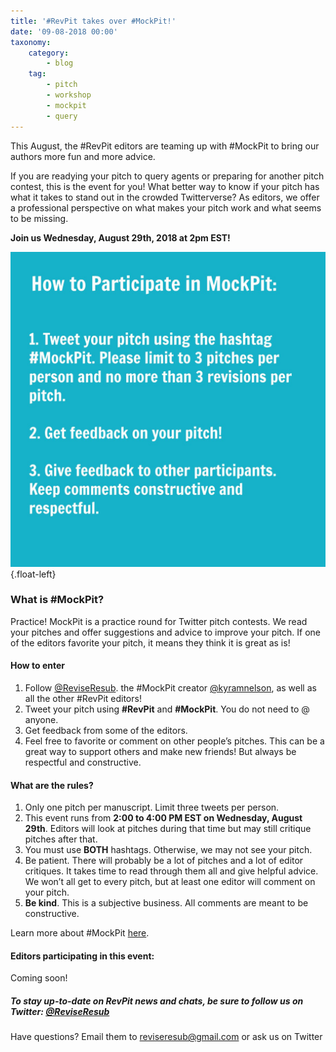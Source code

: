 ```yaml
---
title: '#RevPit takes over #MockPit!'
date: '09-08-2018 00:00'
taxonomy:
    category:
        - blog
    tag:
        - pitch
        - workshop
        - mockpit
        - query
---
```


This August, the #RevPit editors are teaming up with #MockPit to bring our authors more fun and more advice.

If you are readying your pitch to query agents or preparing for another pitch contest, this is the event for you! What better way to know if your pitch has what it takes to stand out in the crowded Twitterverse? As editors, we offer a professional perspective on what makes your pitch work and what seems to be missing.

**Join us Wednesday, August 29th, 2018 at 2pm EST!**

![](RevPit_MockPit.jpg?cropResize=350,350){.float-left}

### What is #MockPit?

Practice! MockPit is a practice round for Twitter pitch contests. We read your pitches and offer suggestions and advice to improve your pitch. If one of the editors favorite your pitch, it means they think it is great as is! 

#### How to enter

1.	Follow [@ReviseResub](https://twitter.com/ReviseResub?target=_blank). the #MockPit creator [@kyramnelson](https://twitter.com/KyraMNelson?target=_blank), as well as all the other #RevPit editors!
2.	Tweet your pitch using **#RevPit** and **#MockPit**. You do not need to @ anyone.
3.	Get feedback from some of the editors.
4.	Feel free to favorite or comment on other people’s pitches. This can be a great way to support others and make new friends! But always be respectful and constructive.

#### What are the rules?

1.	Only one pitch per manuscript. Limit three tweets per person.
2.	This event runs from **2:00 to 4:00 PM EST on Wednesday, August 29th**. Editors will look at pitches during that time but may still critique pitches after that.
3.	You must use **BOTH** hashtags. Otherwise, we may not see your pitch.
4.	Be patient. There will probably be a lot of pitches and a lot of editor critiques. It takes time to read through them all and give helpful advice. We won’t all get to every pitch, but at least one editor will comment on your pitch. 
5.	**Be kind**. This is a subjective business. All comments are meant to be constructive.

Learn more about #MockPit [here](https://kyramnelson.com/2015/09/17/mockpit-rules-of-participation?target=_blank).

#### Editors participating in this event:

Coming soon!

##### To stay up-to-date on RevPit news and chats, be sure to follow us on Twitter: [@ReviseResub](https://twitter.com/ReviseResub?target=_blank)

Have questions? Email them to reviseresub@gmail.com or ask us on Twitter

